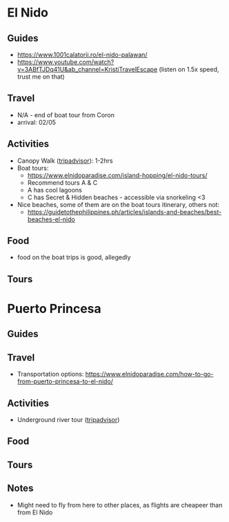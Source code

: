 # El Nido

## Guides
- https://www.1001calatorii.ro/el-nido-palawan/
- https://www.youtube.com/watch?v=3ABfTJDq41U&ab_channel=KristiTravelEscape (listen on 1.5x speed, trust me on that)

## Travel
- N/A - end of boat tour from Coron
- arrival: 02/05

## Activities
- Canopy Walk ([tripadvisor](https://www.tripadvisor.com/Attraction_Review-g294256-d10353205-Reviews-Taraw_Cliff-El_Nido_Palawan_Island_Palawan_Province_Mimaropa.html)): 1-2hrs
- Boat tours:
    * https://www.elnidoparadise.com/island-hopping/el-nido-tours/
    * Recommend tours A & C
    * A has cool lagoons
    * C has Secret & Hidden beaches - accessible via snorkeling <3
- Nice beaches, some of them are on the boat tours itinerary, others not:
    * https://guidetothephilippines.ph/articles/islands-and-beaches/best-beaches-el-nido

## Food
- food on the boat trips is good, allegedly

## Tours


# Puerto Princesa

## Guides

## Travel
- Transportation options: https://www.elnidoparadise.com/how-to-go-from-puerto-princesa-to-el-nido/

## Activities
- Underground river tour ([tripadvisor](https://www.tripadvisor.com/Attraction_Review-g294257-d320343-Reviews-Puerto_Princesa_Underground_River-Puerto_Princesa_Palawan_Island_Palawan_Province_.html))

## Food

## Tours

## Notes
- Might need to fly from here to other places, as flights are cheapeer than from El Nido
